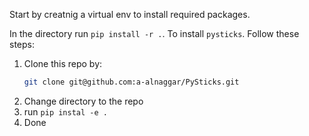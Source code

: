 Start by creatnig a virtual env to install required packages.

In the directory run `pip install -r .`. 
To install `pysticks`. Follow these steps:

1. Clone this repo by:
    ```bash
    git clone git@github.com:a-alnaggar/PySticks.git
    ```
2. Change directory to the repo
3. run `pip instal -e .`
4. Done